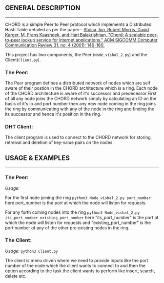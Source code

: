 ## GENERAL DESCRIPTION
____________________

CHORD is a simple Peer to Peer protocol which implements a Distributed Hash Table detailed as per the paper - [Stoica, Ion, Robert Morris, David Karger, M. Frans Kaashoek, and Hari Balakrishnan. "Chord: A scalable peer-to-peer lookup service for internet applications." ACM SIGCOMM Computer Communication Review 31, no. 4 (2001): 149-160.](https://pdos.csail.mit.edu/papers/chord:sigcomm01/chord_sigcomm.pdf)

This project has two components, the Peer (`Node_vishal_2.py`) and the Client(`Client.py`).

### The Peer:

The Peer program defines a distributed network of nodes which are self aware of their postion in the CHORD architecture which is a ring. Each node of the CHORD architecture is aware of it's successor and predecessor.First of all any node joins the CHORD network simply by calculating an ID on the basis of it's ip and port number then any new node coming in the ring joins the ring by communicating with any of the node in the ring and finding the its successor and hence it's position in the ring.

### DHT Client:

The client program is used to connect to the CHORD network for storing, retreival and deletion of key-value pairs on the nodes.

## USAGE & EXAMPLES
_________________

### The Peer:

*Usage:* 

For the first node joining the ring
`python3 Node_vishal_2.py port_number`
here port_number is the port at which the node will listen for requests.

For any forth coming nodes into the ring
`python3 Node_vishal_2.py its_port_number existing_port_number`
here "its_port_number" is the port at which the node will listen for requests and  "existing_port_number" is the port number of any of the other pre existing nodes in the ring.

### The Client:

*Usage:* `python3 Client.py`

The client is menu driven where we need to provide inputs like the port number of the node which the client wants to connect to and then the option according to the task the client wants to perform like insert, search, delete etc.